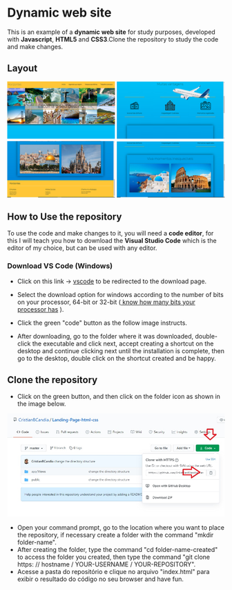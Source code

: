 # Dynamic web site

This is an example of a <strong>dynamic web site</strong>  for study purposes, 
developed with <strong>Javascript</strong>, <strong>HTML5</strong> and <strong>CSS3</strong>.Clone the repository to study the code and make changes.

## Layout 

<img src="public/assets/img/img-site-github.jpg">


## How to Use the repository

To use the code and make changes to it, you will need a <strong>code editor</strong>, for this I will teach you how to download the <strong>Visual Studio Code</strong> which is the editor of my choice, but can be used with any editor.

 ### Download VS Code (Windows)

* Click on this link -> <a href="https://code.visualstudio.com/download">vscode</a> to be redirected to the download page.

* Select the download option for windows according to the number of bits on your processor, 64-bit or 32-bit (<a href="https://www.techtudo.com.br/dicas-e-tutoriais/noticia/2014/08/como-saber-se-o-processador-do-seu-pc-windows-e-de-32-bits-ou-de-64-bits.html">
know how many bits your processor has</a> ). 

* Click the green "code" button as the follow image instructs.

* After downloading, go to the folder where it was downloaded, double-click the executable and click next, accept creating a shortcut on the desktop and continue clicking next until the installation is complete, then go to the desktop, double click on the shortcut created and be happy.

## Clone the repository 
* Click on the green button, and then click on the folder icon as shown in the image below.
<img src="public/assets/img/instructions-clone.jpg">

* Open your command prompt, go to the location where you want to place the repository, if necessary create a folder with the command "mkdir folder-name".
* After creating the folder, type the command "cd folder-name-created" to access the folder you created, then type the command "git clone https: // hostname / YOUR-USERNAME / YOUR-REPOSITORY".
* Acesse a pasta do repositório e clique no arquivo "index.html" para exibir o resultado do código no seu browser and have fun.


